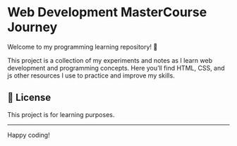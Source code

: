 # Web Development MasterCourse Journey

Welcome to my programming learning repository! 🚀

This project is a collection of my experiments and notes as I learn web development and programming concepts. Here you’ll find HTML, CSS, and js other resources I use to practice and improve my skills.


## 📝 License

This project is for learning purposes.

---

Happy coding!

